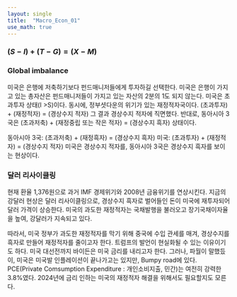 ```yaml
---
layout: single
title:  "Macro_Econ_01"
use_math: true
---
```


### $(S-I) + (T-G) = (X-M)$

### Global imbalance
미국은 은행에 저축하기보다 펀드매니저들에게 투자하길 선택한다. 
미국은 은행이 가지고 있는 총자산은 펀드매니저들이 가지고 있는 자산의 2분의 1도 되지 않는다.
미국은 초과투자 상태(I >S)이다. 동시에, 정부셧다운의 위기가 있는 재정적자국이다.
(초과투자) + (재정적자) = (경상수지 적자) 그 결과 경상수지 적자에 직면했다.
반대로, 동아시아 3국은 (초과저축) + (재정중립 또는 작은 적자) = (경상수지 흑자) 상태이다.

동아시아 3국: (초과저축) + (재정흑자) = (경상수지 흑자)
미국: (초과투자) + (재정적자) = (경상수지 적자)
미국은 경상수지 적자를, 동아시아 3국은 경상수지 흑자를 보이는 현상이다.

### 달러 리사이클링
현재 환율 1,376원으로 과거 IMF 경제위기와 2008년 금융위기를 연상시킨다.
지금의 강달러 현상은 달러 리사이클링으로, 경상수지 흑자로 벌어들인 돈이 미국에 재투자되어 달러 가격이 상승한다.
미국의 과도한 재정적자는 국채발행을 불러오고 장기국채이자율을 높여, 강달러가 지속되고 있다. 

따라서, 미국 정부가 과도한 재정적자를 막기 위해 중국에 수입 관세를 매겨, 경상수지를 흑자로 만들어 재정적자를 줄이고자 한다.
트럼프의 발언이 현실화될 수 있는 이유이기도 하다. 미국 대선전까지 바이든은 미국 금리를 내리고자 한다.
그러나, 파월이 말했듰이, 미국은 미국발 인플레이션이 끝나가고는 있지만, Bumpy road에 있다. 
PCE(Private Comsumption Expenditure : 개인소비지출, 민간)는 여전히 강력한 3.8%였다.
2024년에 금리 인하는 미국의 재정적자 해결을 위해서도 필요할지도 모른다.
